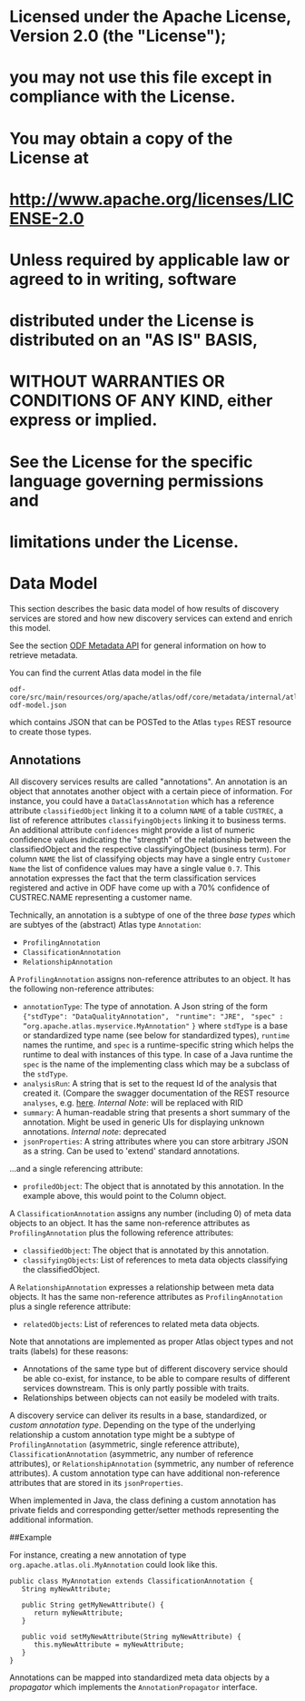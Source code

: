 #
#  Licensed under the Apache License, Version 2.0 (the "License");
#  you may not use this file except in compliance with the License.
#  You may obtain a copy of the License at
#
#    http://www.apache.org/licenses/LICENSE-2.0
#
#  Unless required by applicable law or agreed to in writing, software
#  distributed under the License is distributed on an "AS IS" BASIS,
#  WITHOUT WARRANTIES OR CONDITIONS OF ANY KIND, either express or implied.
#  See the License for the specific language governing permissions and
#  limitations under the License.
#

# Data Model

This section describes the basic data model of how results of discovery services are
stored and how new discovery services can extend and enrich this model.

See the section [ODF Metadata API](odf-metadata-api.html) for general information
on how to retrieve metadata.

You can find the current Atlas data model in the file

	odf-core/src/main/resources/org/apache/atlas/odf/core/metadata/internal/atlas/atlas-odf-model.json

which contains JSON that can be POSTed to the Atlas `types` REST resource to create those types.

## Annotations

All discovery services results are called "annotations". An annotation is an object
that annotates another object with a certain piece of information.
For instance, you could have a `DataClassAnnotation` which has a reference attribute `classifiedObject` linking it to
a column `NAME` of a table `CUSTREC`, a list of reference attributes `classifyingObjects` linking it to business terms.
An additional attribute `confidences` might provide a list of numeric confidence values indicating the "strength" of the
relationship between the classifiedObject and the respective classifyingObject (business term).
 For column `NAME` the list of classifying objects may have a single entry `Customer Name` the list of confidence values
 may have a single value `0.7`.
This annotation expresses the fact that the term classification services registered and active in ODF have come up with a
70% confidence of CUSTREC.NAME representing a customer name.

Technically, an annotation is a subtype of one of the three *base types* which are subtyes of the (abstract)
Atlas type `Annotation`:

- `ProfilingAnnotation`
- `ClassificationAnnotation`
- `RelationshipAnnotation`


A `ProfilingAnnotation` assigns non-reference attributes to an object. It has the following non-reference attributes:

- `annotationType`: The type of annotation. A Json string of the form
   `{"stdType": "DataQualityAnnotation",`
   ` "runtime": "JRE",`
   ` "spec" : “org.apache.atlas.myservice.MyAnnotation"`
   `}`
   where `stdType` is a base or standardized type name (see below for standardized types), `runtime` names the runtime,
   and `spec` is a runtime-specific string which helps the runtime to deal with instances of this type. In case of a Java
   runtime the `spec` is the name of the implementing class which may be a subclass of the `stdType`.
- `analysisRun`: A string that is set to the request Id of the analysis that created it.
(Compare the swagger documentation of the REST resource `analyses`, e.g. [here](https://sdp1.rtp.raleigh.ibm.com:58081/odf-web-0.1.0-SNAPSHOT/swagger/#/analyses).
*Internal Note*: will be replaced with RID
- `summary`: A human-readable string that presents a short summary of the annotation.
Might be used in generic UIs for displaying unknown annotations.
*Internal note*: deprecated
- `jsonProperties`: A string attributes where you can store arbitrary JSON as a string.
Can be used to 'extend' standard annotations.

...and a single referencing attribute:

- `profiledObject`: The object that is annotated by this annotation. In the example above,
this would point to the Column object.


A `ClassificationAnnotation` assigns any number (including 0) of meta data objects to an object.
It has the same non-reference attributes as `ProfilingAnnotation` plus the following reference attributes:

- `classifiedObject`: The object that is annotated by this annotation.
- `classifyingObjects`: List of references to meta data objects classifying the classifiedObject.

A `RelationshipAnnotation`  expresses a relationship between meta data objects.
It has the same non-reference attributes as `ProfilingAnnotation` plus a single reference attribute:

- `relatedObjects`: List of references to related meta data objects.


Note that annotations are implemented as proper Atlas object types and not traits (labels) for these reasons:

- Annotations of the same type but of different discovery service should be able co-exist, for instance,
to be able to compare results of different services downstream.
This is only partly possible with traits.
- Relationships between objects can not easily be modeled with traits.

A discovery service can deliver its results in a base, standardized, or *custom annotation type*. Depending on the type of the
underlying relationship a custom annotation type might be a subtype of `ProfilingAnnotation` (asymmetric, single reference attribute),
`ClassificationAnnotation` (asymmetric, any number of reference attributes), or `RelationshipAnnotation` (symmetric, any number
of reference attributes). A custom annotation type can have additional non-reference attributes that are stored in its `jsonProperties`.

When implemented in Java, the class defining a custom annotation has private fields and corresponding getter/setter methods
representing the additional information.


##Example


For instance, creating a new annotation of type `org.apache.atlas.oli.MyAnnotation` could look like this.

	public class MyAnnotation extends ClassificationAnnotation {
	   String myNewAttribute;

	   public String getMyNewAttribute() {
	      return myNewAttribute;
	   }

	   public void setMyNewAttribute(String myNewAttribute) {
	      this.myNewAttribute = myNewAttribute;
	   }
	}

Annotations can be mapped into standardized meta data objects by a *propagator* which implements the `AnnotationPropagator` interface.
